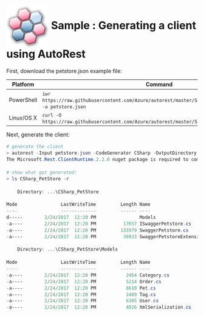# <img align="center" src="./images/logo.png"> Sample : Generating a client using AutoRest

First, download the petstore.json example file:

| Platform | Command |
|----|---|
|PowerShell|`iwr https://raw.githubusercontent.com/Azure/autorest/master/Samples/petstore/petstore.json -o petstore.json`|
|Linux/OS X|`curl -O https://raw.githubusercontent.com/Azure/autorest/master/Samples/petstore/petstore.json`|

Next, generate the client:
 
``` powershell
# generate the client
> autorest -Input petstore.json -CodeGenerator CSharp -OutputDirectory CSharp_PetStore -Namespace PetStore
The Microsoft.Rest.ClientRuntime.2.2.0 nuget package is required to compile the generated code.

# show what got generated:
> ls CSharp_PetStore -r

    Directory: ...\CSharp_PetStore

Mode                LastWriteTime         Length Name
----                -------------         ------ ----
d-----        2/24/2017  12:20 PM                Models
-a----        2/24/2017  12:20 PM          17657 ISwaggerPetstore.cs
-a----        2/24/2017  12:20 PM         133979 SwaggerPetstore.cs
-a----        2/24/2017  12:20 PM          36933 SwaggerPetstoreExtensions.cs

    Directory: ...\CSharp_PetStore\Models

Mode                LastWriteTime         Length Name
----                -------------         ------ ----
-a----        2/24/2017  12:20 PM           2454 Category.cs
-a----        2/24/2017  12:20 PM           5214 Order.cs
-a----        2/24/2017  12:20 PM           6610 Pet.cs
-a----        2/24/2017  12:20 PM           2409 Tag.cs
-a----        2/24/2017  12:20 PM           6305 User.cs
-a----        2/24/2017  12:20 PM           4026 XmlSerialization.cs
``` 

